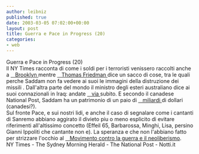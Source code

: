 ```yaml
---
author: leibniz
published: true
date: 2003-03-05 07:02:00+00:00
layout: post
title: Guerra e Pace in Progress (20)  
categories:
- web
---
```


Guerra e Pace in Progress (20)  
   Il NY Times racconta di come i soldi per i terroristi venissero raccolti anche a  [   Brooklyn ][1]mentre  [   Thomas Friedman ][2]dice un sacco di cose, tra le quali perche Saddam non fa vedere ai suoi le immagini della distruzione dei missili   . Dall'altra parte del mondo il ministro degli esteri australiano dice ai suoi connazionali in Iraq: andate  [   via ][3]subito. E secondo il canadese National Post, Saddam ha un patrimonio di un paio di  [   miliardi ][4]di dollari (canadesi?).  
Sul fronte Pace, e sui nostri lidi, e anche il caso di segnalare come i cantanti di Sanremo abbiano aggirato il divieto piu o meno esplicito di evitare riferimenti all'altissimo concetto (Effeil 65, Barbarossa, Minghi, Lisa, persino Gianni Ippoliti che cantante non e). La speranza e che non l'abbiano fatto per strizzare l'occhio al  [   Movimento contro la guerra e il neoliberismo][5].  
  NY Times - The Sydney Morning Herald - The National Post - Notti.it

[1]:	http://www.nytimes.com/2003/03/05/international/europe/05TERR.html
[2]:	http://www.nytimes.com/2003/03/05/opinion/05FRIE.html
[3]:	http://www.smh.com.au/articles/2003/03/05/1046826426529.html
[4]:	http://www.nationalpost.com/world/story.html?id=255C41E8-4B08-4276-98A4-16348747EEC3
[5]:	http://www.notti.it/news/SANREMO_MOVIMENTO_AGLI_ARTISTI_DATE_UN_SEGNO_PER_LA_PACE____118808.html